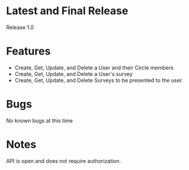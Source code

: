 # Latest and Final Release
Release 1.0

# Features 
- Create, Get, Update, and Delete a User and their Circle members
- Create, Get, Update, and Delete a User's survey
- Create, Get, Update, and Delete Surveys to be presented to the user.

# Bugs
No known bugs at this time

# Notes
API is open and does not require authorization.
